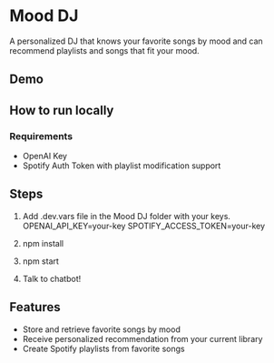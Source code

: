 # Mood DJ

A personalized DJ that knows your favorite songs by mood and can recommend playlists and songs that fit your mood.

## Demo

## How to run locally
### Requirements
- OpenAI Key
- Spotify Auth Token with playlist modification support

## Steps
1. Add .dev.vars file in the Mood DJ folder with your keys.
OPENAI_API_KEY=your-key
SPOTIFY_ACCESS_TOKEN=your-key

2. npm install
3. npm start
4. Talk to chatbot!

## Features
- Store and retrieve favorite songs by mood
- Receive personalized recommendation from your current library
- Create Spotify playlists from favorite songs